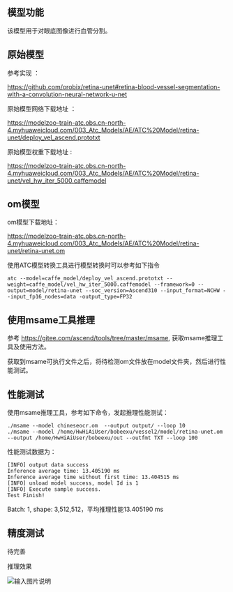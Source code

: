 ## 模型功能

该模型用于对眼底图像进行血管分割。

## 原始模型

参考实现 ：

 https://github.com/orobix/retina-unet#retina-blood-vessel-segmentation-with-a-convolution-neural-network-u-net
 
原始模型网络下载地址 ：

https://modelzoo-train-atc.obs.cn-north-4.myhuaweicloud.com/003_Atc_Models/AE/ATC%20Model/retina-unet/deploy_vel_ascend.prototxt

原始模型权重下载地址 :

https://modelzoo-train-atc.obs.cn-north-4.myhuaweicloud.com/003_Atc_Models/AE/ATC%20Model/retina-unet/vel_hw_iter_5000.caffemodel


## om模型

om模型下载地址：

https://modelzoo-train-atc.obs.cn-north-4.myhuaweicloud.com/003_Atc_Models/AE/ATC%20Model/retina-unet/retina-unet.om

使用ATC模型转换工具进行模型转换时可以参考如下指令

```
atc --model=caffe_model/deploy_vel_ascend.prototxt --weight=caffe_model/vel_hw_iter_5000.caffemodel --framework=0 --output=model/retina-unet --soc_version=Ascend310 --input_format=NCHW --input_fp16_nodes=data -output_type=FP32
```

## 使用msame工具推理

参考 https://gitee.com/ascend/tools/tree/master/msame, 获取msame推理工具及使用方法。

获取到msame可执行文件之后，将待检测om文件放在model文件夹，然后进行性能测试。

## 性能测试

使用msame推理工具，参考如下命令，发起推理性能测试： 

```
./msame --model chineseocr.om  --output output/ --loop 10
./msame --model /home/HwHiAiUser/bobeexu/vessel2/model/retina-unet.om  --output /home/HwHiAiUser/bobeexu/out --outfmt TXT --loop 100
```

性能测试数据为：

```
[INFO] output data success
Inference average time: 13.405190 ms
Inference average time without first time: 13.404515 ms
[INFO] unload model success, model Id is 1
[INFO] Execute sample success.
Test Finish!
```

Batch: 1, shape: 3,512,512，平均推理性能13.405190 ms

## 精度测试

待完善

推理效果

![输入图片说明](https://images.gitee.com/uploads/images/2021/0111/120031_a9284a67_8113712.png "1.png")
